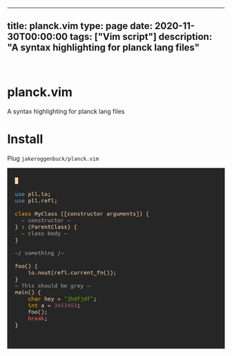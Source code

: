 
---
title: planck.vim
type: page
date: 2020-11-30T00:00:00
tags: ["Vim script"]
description: "A syntax highlighting for planck lang files"
---


<br>

# planck.vim
A syntax highlighting for planck lang files

# Install

Plug `jakeroggenbuck/planck.vim`

![Example image](https://github.com/JakeRoggenbuck/planck.vim/blob/main/screenshot.png?raw=true)
